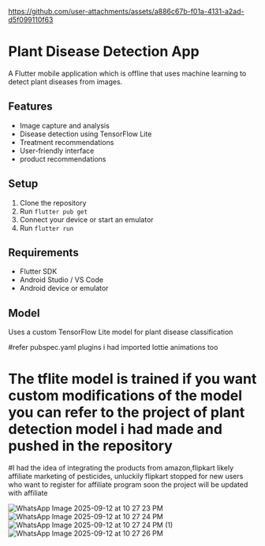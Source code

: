 

https://github.com/user-attachments/assets/a886c67b-f01a-4131-a2ad-d5f099110f63

# Plant Disease Detection App

A Flutter mobile application which is offline that uses machine learning to detect plant diseases from images.

## Features
- Image capture and analysis
- Disease detection using TensorFlow Lite
- Treatment recommendations
- User-friendly interface
- product recommendations

## Setup
1. Clone the repository
2. Run `flutter pub get`
3. Connect your device or start an emulator
4. Run `flutter run`

## Requirements
- Flutter SDK
- Android Studio / VS Code
- Android device or emulator

## Model
Uses a custom TensorFlow Lite model for plant disease classification

#refer pubspec.yaml plugins i had imported lottie animations too 
# The tflite model is trained if you want custom modifications of the model you can refer to the project of plant detection model i had made and pushed in the repository

#I had the idea of integrating the products from amazon,flipkart likely affiliate marketing of pesticides, unluckily flipkart stopped for new users who want to register for affiliate program soon the project will be updated with affiliate 


![WhatsApp Image 2025-09-12 at 10 27 23 PM](https://github.com/user-attachments/assets/7ade11b6-5c67-4672-a220-181dbb304b56)
![WhatsApp Image 2025-09-12 at 10 27 24 PM](https://github.com/user-attachments/assets/ea468cc7-00a4-4671-9071-9802176c3f96)
![WhatsApp Image 2025-09-12 at 10 27 24 PM (1)](https://github.com/user-attachments/assets/5b3b8ef4-4c9c-4893-a741-9f4b9f5281d7)
![WhatsApp Image 2025-09-12 at 10 27 26 PM](https://github.com/user-attachments/assets/ada9303e-07b8-4ebb-9f40-2d31beea8c02)
